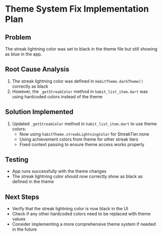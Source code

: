 # Theme System Fix Implementation Plan

## Problem
The streak lightning color was set to black in the theme file but still showing as blue in the app.

## Root Cause Analysis
1. The streak lightning color was defined in `HabitTheme.darkTheme()` correctly as black
2. However, the `_getStreakColor` method in `habit_list_item.dart` was using hardcoded colors instead of the theme

## Solution Implemented
1. Updated `_getStreakColor` method in `habit_list_item.dart` to use theme colors:
   - Now using `habitTheme.streakLightningColor` for StreakTier.none
   - Using achievement colors from theme for other streak tiers
   - Fixed context passing to ensure theme access works properly

## Testing
- App runs successfully with the theme changes
- The streak lightning color should now correctly show as black as defined in the theme

## Next Steps
- Verify that the streak lightning color is now black in the UI
- Check if any other hardcoded colors need to be replaced with theme values
- Consider implementing a more comprehensive theme system if needed in the future 
